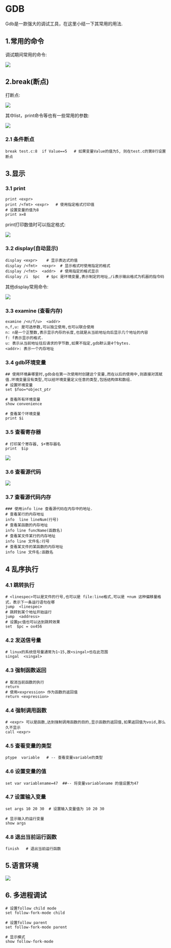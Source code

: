 # GDB

Gdb是一款强大的调试工具，在这里小结一下其常用的用法.

## 1.常用的命令

调试期间常用的命令:

![](../../image/gdb/command.jpg)

## 2.break(断点)

打断点:

![](../../image/gdb/break.jpg)

其中list，print命令等也有一些常用的参数:

![](../../image/gdb/common-options.jpg)

### 2.1 条件断点

```shell
break test.c:8  if Value==5   # 如果变量Value的值为5, 则在test.c的第8行设置断点 
```





## 3.显示

### 3.1 print

```shell
print <expr>
print /<fmt> <expr>   # 使用指定格式打印值
# 设置变量的值为8
print x=8   
```

print打印数值时可以指定格式:

![](../../image/gdb/print-fmt.jpg)

### 3.2 display(自动显示)

```shell
display <expr>    # 显示表达式的值
display /<fmt>  <expr>  # 显示格式时使用指定的格式
display /<fmt>  <addr>  # 使用指定的格式显示
display /i  $pc   # $pc 是环境变量,表示制定的地址,/i表示输出格式为机器的指令码
```

其他display常用命令:

![](../../image/gdb/diaplay.jpg)



### 3.3 examine (查看内存)

```shell
examine /<n/f/u>  <addr>
n,f,u: 是可选参数,可以独立使用,也可以联合使用
n: n是一个正整数,表示显示内存的长度,也就是从当前地址向后显示几个地址的内容
f: f表示显示的格式.
u: 表示从当前地址往后请求的字节数,如果不指定,gdb默认是4个bytes.
<addr>: 表示一个内存地址
```

### 3.4 gdb环境变量

```shell
## 使用环境鼻哪里时,gdb会在第一次使用时创建这个变量,而在以后的使用中,则直接对其赋值.环境变量没有类型,可以给环境变量定义任意的类型,包括结构体和数组.
# 设置环境变量
set $foo=*object_ptr

# 查看所有环境变量
show convenience   

# 查看某个环境变量
print $i
```

### 3.5 查看寄存器

```shell
# 打印某个寄存器, $+寄存器名
print  $ip
```

![](../../image/gdb/watch-reg.jpg)

### 3.6 查看源代码

![](../../image/gdb/list.jpg)

### 3.7 查看源代码内存

```shell
### 使用info line 查看源代码在内存中的地址.
# 查看某行的内存地址
info  line lineNum(行号)
# 查看某函数的内存地址
info line funcName(函数名)
# 查看某文件某行的内存地址
info line 文件名:行号
# 查看某文件的某函数的内存地址
info line 文件名:函数名
```



## 4 乱序执行

### 4.1 跳转执行

```shell
# <linespec>可以是文件的行号,也可以是 file:line格式,可以是 +num 这种偏移量格式，表示下一条运行语句在哪
jump  <linespec>
# 跳转到某个地址开始运行
jump  <address>
# 设置pc值也可以达到跳转效果
set  $pc = ox456
```

### 4.2 发送信号量

```shell
# linux的系统信号量通常为1~15,故<singal>也在此范围
singal  <singal>
```



### 4.3 强制函数返回

```shell
# 取消当前函数的执行
return 
# 使用<expression> 作为函数的返回值
return <expression>
```



### 4.4 强制调用函数

```shell
# <expr> 可以是函数,达到强制调用函数的目的,显示函数的返回值,如果返回值为void,那么久不显示
call <expr>
```



### 4.5 查看变量的类型

```shell
ptype  variable   # -- 查看变量variable的类型
```



### 4.6 设置变量的值

```shell
set var variablename=47  ##-- 将变量variablename 的值设置为47
```



### 4.7 设置输入变量

```shell
set args 10 20 30  # 设置输入变量值为 10 20 30

# 显示输入的运行变量
show args
```



### 4.8 退出当前运行函数

```shell
finish   # 退出当前运行函数
```



## 5.语言环境

![](../../image/gdb/language.jpg)



## 6. 多进程调试

```shell
# 设置follow child mode
set follow-fork-mode child

# 设置follow parent
set follow-fork-mode parent

# 显示模式
show follow-fork-mode
```







































